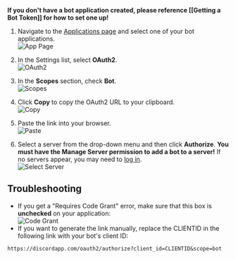 **If you don't have a bot application created, please reference [[Getting a Bot Token]] for how to set one up!**

1. Navigate to the [Applications page](https://discordapp.com/developers/applications) and select one of your bot applications.  
![App Page](https://i.imgur.com/Uo1si8f.png)

2. In the Settings list, select **OAuth2**.  
![OAuth2](https://i.imgur.com/SLHu8Ax.png)

3. In the **Scopes** section, check **Bot**.  
![Scopes](https://i.imgur.com/V0JnmIu.png)

4. Click **Copy** to copy the OAuth2 URL to your clipboard.  
![Copy](https://i.imgur.com/OWxYMxM.png)

5. Paste the link into your browser.  
![Paste](https://i.imgur.com/vprVIgc.png)

6. Select a server from the drop-down menu and then click **Authorize**. **You must have the Manage Server permission to add a bot to a server!** If no servers appear, you may need to [log in](https://discordapp.com/login).  
![Select Server](https://i.imgur.com/gE2nULG.png)


## Troubleshooting
* If you get a "Requires Code Grant" error, make sure that this box is **unchecked** on your application: <br>![Code Grant](http://i.imgur.com/5uOq0Ad.png)
* If you want to generate the link manually, replace the CLIENTID in the following link with your bot's client ID:
```
https://discordapp.com/oauth2/authorize?client_id=CLIENTID&scope=bot
```